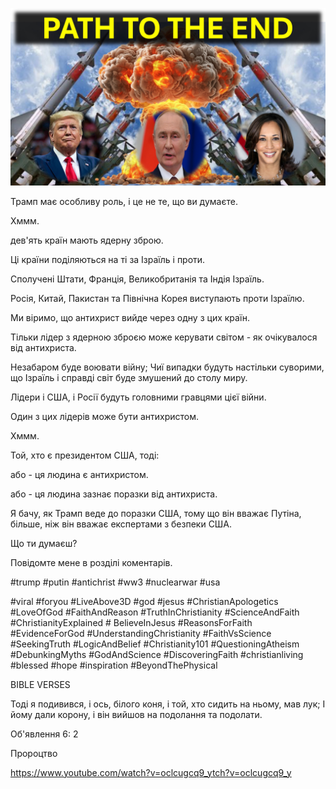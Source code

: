 ![Video cover image](../cover.jpg "cover photo")

Трамп має особливу роль, і це не те, що ви думаєте.

Хммм.

дев'ять країн мають ядерну зброю.

Ці країни поділяються на ті за Ізраїль і проти.

Сполучені Штати, Франція, Великобританія та Індія Ізраїль.

Росія, Китай, Пакистан та Північна Корея виступають проти Ізраїлю.

Ми віримо, що антихрист вийде через одну з цих країн.

Тільки лідер з ядерною зброєю може керувати світом - як очікувалося від антихриста.

Незабаром буде воювати війну; Чиї випадки будуть настільки суворими, що Ізраїль і справді світ буде змушений до столу миру.

Лідери і США, і Росії будуть головними гравцями цієї війни.

Один з цих лідерів може бути антихристом.

Хммм.

Той, хто є президентом США, тоді:

або - ця людина є антихристом.

або - ця людина зазнає поразки від антихриста.

Я бачу, як Трамп веде до поразки США, тому що він вважає Путіна, більше, ніж він вважає експертами з безпеки США.

Що ти думаєш?

Повідомте мене в розділі коментарів.

#trump #putin #antichrist #ww3 #nuclearwar #usa

#viral #foryou #LiveAbove3D #god #jesus #ChristianApologetics #LoveOfGod #FaithAndReason #TruthInChristianity #ScienceAndFaith #ChristianityExplained # BelieveInJesus #ReasonsForFaith #EvidenceForGod #UnderstandingChristianity #FaithVsScience #SeekingTruth #LogicAndBelief #Christianity101 #QuestioningAtheism #DebunkingMyths #GodAndScience #DiscoveringFaith #christianliving #blessed #hope #inspiration #BeyondThePhysical

BIBLE VERSES

Тоді я подивився, і ось, білого коня, і той, хто сидить на ньому, мав лук; І йому дали корону, і він вийшов на подолання та подолати.

Об'явлення 6: 2

Пророцтво

https://www.youtube.com/watch?v=oclcugcq9_ytch?v=oclcugcq9_y